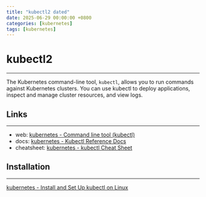 ```yaml
---
title: "kubectl2 dated"
date: 2025-06-29 00:00:00 +0800
categories: [kubernetes]
tags: [kubernetes]
---
```


# kubectl2
---
The Kubernetes command-line tool, `kubectl`, allows you to run commands against Kubernetes clusters. You can use kubectl to deploy applications, inspect and manage cluster resources, and view logs.

## Links
---
- web: [kubernetes - Command line tool (kubectl)](https://kubernetes.io/docs/reference/kubectl/)
- docs: [kubernetes - Kubectl Reference Docs](https://kubernetes.io/docs/reference/generated/kubectl/kubectl-commands)
- cheatsheet: [kubernetes - kubectl Cheat Sheet](https://kubernetes.io/docs/reference/kubectl/cheatsheet/)

## Installation
---
[kubernetes - Install and Set Up kubectl on Linux](https://kubernetes.io/docs/tasks/tools/install-kubectl-linux/)
